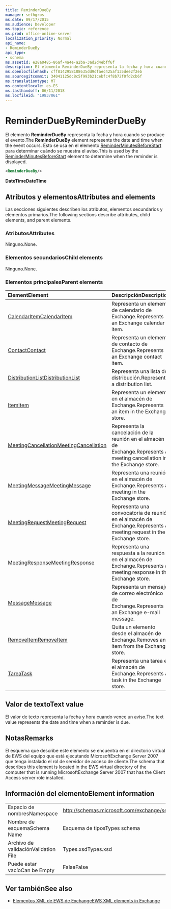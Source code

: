 ```yaml
---
title: ReminderDueBy
manager: sethgros
ms.date: 09/17/2015
ms.audience: Developer
ms.topic: reference
ms.prod: office-online-server
localization_priority: Normal
api_name:
- ReminderDueBy
api_type:
- schema
ms.assetid: e28a0485-86af-4a4e-a2ba-3ad2d4ebff6f
description: El elemento ReminderDueBy representa la fecha y hora cuando se produce el evento. Esto se usa en el elemento ReminderMinutesBeforeStart para determinar cuándo se muestra el aviso.
ms.openlocfilehash: cff8142958108635dd9dfaec425af135dee2f2eb
ms.sourcegitcommit: 34041125dc8c5f993b21cebfc4f8b72f0fd2cb6f
ms.translationtype: MT
ms.contentlocale: es-ES
ms.lasthandoff: 06/11/2018
ms.locfileid: "19837061"
---
```

# <a name="reminderdueby"></a><span data-ttu-id="7e3b6-104">ReminderDueBy</span><span class="sxs-lookup"><span data-stu-id="7e3b6-104">ReminderDueBy</span></span>

<span data-ttu-id="7e3b6-105">El elemento **ReminderDueBy** representa la fecha y hora cuando se produce el evento.</span><span class="sxs-lookup"><span data-stu-id="7e3b6-105">The **ReminderDueBy** element represents the date and time when the event occurs.</span></span> <span data-ttu-id="7e3b6-106">Esto se usa en el elemento [ReminderMinutesBeforeStart](reminderminutesbeforestart.md) para determinar cuándo se muestra el aviso.</span><span class="sxs-lookup"><span data-stu-id="7e3b6-106">This is used by the [ReminderMinutesBeforeStart](reminderminutesbeforestart.md) element to determine when the reminder is displayed.</span></span> 
  
```xml
<ReminderDueBy/>
```

 <span data-ttu-id="7e3b6-107">**DateTime**</span><span class="sxs-lookup"><span data-stu-id="7e3b6-107">**DateTime**</span></span>
## <a name="attributes-and-elements"></a><span data-ttu-id="7e3b6-108">Atributos y elementos</span><span class="sxs-lookup"><span data-stu-id="7e3b6-108">Attributes and elements</span></span>

<span data-ttu-id="7e3b6-109">Las secciones siguientes describen los atributos, elementos secundarios y elementos primarios.</span><span class="sxs-lookup"><span data-stu-id="7e3b6-109">The following sections describe attributes, child elements, and parent elements.</span></span>
  
### <a name="attributes"></a><span data-ttu-id="7e3b6-110">Atributos</span><span class="sxs-lookup"><span data-stu-id="7e3b6-110">Attributes</span></span>

<span data-ttu-id="7e3b6-111">Ninguno.</span><span class="sxs-lookup"><span data-stu-id="7e3b6-111">None.</span></span>
  
### <a name="child-elements"></a><span data-ttu-id="7e3b6-112">Elementos secundarios</span><span class="sxs-lookup"><span data-stu-id="7e3b6-112">Child elements</span></span>

<span data-ttu-id="7e3b6-113">Ninguno.</span><span class="sxs-lookup"><span data-stu-id="7e3b6-113">None.</span></span>
  
### <a name="parent-elements"></a><span data-ttu-id="7e3b6-114">Elementos principales</span><span class="sxs-lookup"><span data-stu-id="7e3b6-114">Parent elements</span></span>

|<span data-ttu-id="7e3b6-115">**Element**</span><span class="sxs-lookup"><span data-stu-id="7e3b6-115">**Element**</span></span>|<span data-ttu-id="7e3b6-116">**Descripción**</span><span class="sxs-lookup"><span data-stu-id="7e3b6-116">**Description**</span></span>|
|:-----|:-----|
|[<span data-ttu-id="7e3b6-117">CalendarItem</span><span class="sxs-lookup"><span data-stu-id="7e3b6-117">CalendarItem</span></span>](calendaritem.md) <br/> |<span data-ttu-id="7e3b6-118">Representa un elemento de calendario de Exchange.</span><span class="sxs-lookup"><span data-stu-id="7e3b6-118">Represents an Exchange calendar item.</span></span>  <br/> |
|[<span data-ttu-id="7e3b6-119">Contact</span><span class="sxs-lookup"><span data-stu-id="7e3b6-119">Contact</span></span>](contact.md) <br/> |<span data-ttu-id="7e3b6-120">Representa un elemento de contacto de Exchange.</span><span class="sxs-lookup"><span data-stu-id="7e3b6-120">Represents an Exchange contact item.</span></span>  <br/> |
|[<span data-ttu-id="7e3b6-121">DistributionList</span><span class="sxs-lookup"><span data-stu-id="7e3b6-121">DistributionList</span></span>](distributionlist.md) <br/> |<span data-ttu-id="7e3b6-122">Representa una lista de distribución.</span><span class="sxs-lookup"><span data-stu-id="7e3b6-122">Represents a distribution list.</span></span>  <br/> |
|[<span data-ttu-id="7e3b6-123">Item</span><span class="sxs-lookup"><span data-stu-id="7e3b6-123">Item</span></span>](item.md) <br/> |<span data-ttu-id="7e3b6-124">Representa un elemento en el almacén de Exchange.</span><span class="sxs-lookup"><span data-stu-id="7e3b6-124">Represents an item in the Exchange store.</span></span>  <br/> |
|[<span data-ttu-id="7e3b6-125">MeetingCancellation</span><span class="sxs-lookup"><span data-stu-id="7e3b6-125">MeetingCancellation</span></span>](meetingcancellation.md) <br/> |<span data-ttu-id="7e3b6-126">Representa la cancelación de la reunión en el almacén de Exchange.</span><span class="sxs-lookup"><span data-stu-id="7e3b6-126">Represents a meeting cancellation in the Exchange store.</span></span>  <br/> |
|[<span data-ttu-id="7e3b6-127">MeetingMessage</span><span class="sxs-lookup"><span data-stu-id="7e3b6-127">MeetingMessage</span></span>](meetingmessage.md) <br/> |<span data-ttu-id="7e3b6-128">Representa una reunión en el almacén de Exchange.</span><span class="sxs-lookup"><span data-stu-id="7e3b6-128">Represents a meeting in the Exchange store.</span></span>  <br/> |
|[<span data-ttu-id="7e3b6-129">MeetingRequest</span><span class="sxs-lookup"><span data-stu-id="7e3b6-129">MeetingRequest</span></span>](meetingrequest.md) <br/> |<span data-ttu-id="7e3b6-130">Representa una convocatoria de reunión en el almacén de Exchange.</span><span class="sxs-lookup"><span data-stu-id="7e3b6-130">Represents a meeting request in the Exchange store.</span></span>  <br/> |
|[<span data-ttu-id="7e3b6-131">MeetingResponse</span><span class="sxs-lookup"><span data-stu-id="7e3b6-131">MeetingResponse</span></span>](meetingresponse.md) <br/> |<span data-ttu-id="7e3b6-132">Representa una respuesta a la reunión en el almacén de Exchange.</span><span class="sxs-lookup"><span data-stu-id="7e3b6-132">Represents a meeting response in the Exchange store.</span></span>  <br/> |
|[<span data-ttu-id="7e3b6-133">Message</span><span class="sxs-lookup"><span data-stu-id="7e3b6-133">Message</span></span>](message-ex15websvcsotherref.md) <br/> |<span data-ttu-id="7e3b6-134">Representa un mensaje de correo electrónico de Exchange.</span><span class="sxs-lookup"><span data-stu-id="7e3b6-134">Represents an Exchange e-mail message.</span></span>  <br/> |
|[<span data-ttu-id="7e3b6-135">RemoveItem</span><span class="sxs-lookup"><span data-stu-id="7e3b6-135">RemoveItem</span></span>](removeitem.md) <br/> |<span data-ttu-id="7e3b6-136">Quita un elemento desde el almacén de Exchange.</span><span class="sxs-lookup"><span data-stu-id="7e3b6-136">Removes an item from the Exchange store.</span></span>  <br/> |
|[<span data-ttu-id="7e3b6-137">Tarea</span><span class="sxs-lookup"><span data-stu-id="7e3b6-137">Task</span></span>](task.md) <br/> |<span data-ttu-id="7e3b6-138">Representa una tarea en el almacén de Exchange.</span><span class="sxs-lookup"><span data-stu-id="7e3b6-138">Represents a task in the Exchange store.</span></span>  <br/> |
   
## <a name="text-value"></a><span data-ttu-id="7e3b6-139">Valor de texto</span><span class="sxs-lookup"><span data-stu-id="7e3b6-139">Text value</span></span>

<span data-ttu-id="7e3b6-140">El valor de texto representa la fecha y hora cuando vence un aviso.</span><span class="sxs-lookup"><span data-stu-id="7e3b6-140">The text value represents the date and time when a reminder is due.</span></span>
  
## <a name="remarks"></a><span data-ttu-id="7e3b6-141">Notas</span><span class="sxs-lookup"><span data-stu-id="7e3b6-141">Remarks</span></span>

<span data-ttu-id="7e3b6-142">El esquema que describe este elemento se encuentra en el directorio virtual de EWS del equipo que está ejecutando MicrosoftExchange Server 2007 que tenga instalado el rol de servidor de acceso de cliente.</span><span class="sxs-lookup"><span data-stu-id="7e3b6-142">The schema that describes this element is located in the EWS virtual directory of the computer that is running MicrosoftExchange Server 2007 that has the Client Access server role installed.</span></span>
  
## <a name="element-information"></a><span data-ttu-id="7e3b6-143">Información del elemento</span><span class="sxs-lookup"><span data-stu-id="7e3b6-143">Element information</span></span>

|||
|:-----|:-----|
|<span data-ttu-id="7e3b6-144">Espacio de nombres</span><span class="sxs-lookup"><span data-stu-id="7e3b6-144">Namespace</span></span>  <br/> |http://schemas.microsoft.com/exchange/services/2006/types  <br/> |
|<span data-ttu-id="7e3b6-145">Nombre de esquema</span><span class="sxs-lookup"><span data-stu-id="7e3b6-145">Schema Name</span></span>  <br/> |<span data-ttu-id="7e3b6-146">Esquema de tipos</span><span class="sxs-lookup"><span data-stu-id="7e3b6-146">Types schema</span></span>  <br/> |
|<span data-ttu-id="7e3b6-147">Archivo de validación</span><span class="sxs-lookup"><span data-stu-id="7e3b6-147">Validation File</span></span>  <br/> |<span data-ttu-id="7e3b6-148">Types.xsd</span><span class="sxs-lookup"><span data-stu-id="7e3b6-148">Types.xsd</span></span>  <br/> |
|<span data-ttu-id="7e3b6-149">Puede estar vacío</span><span class="sxs-lookup"><span data-stu-id="7e3b6-149">Can be Empty</span></span>  <br/> |<span data-ttu-id="7e3b6-150">False</span><span class="sxs-lookup"><span data-stu-id="7e3b6-150">False</span></span>  <br/> |
   
## <a name="see-also"></a><span data-ttu-id="7e3b6-151">Ver también</span><span class="sxs-lookup"><span data-stu-id="7e3b6-151">See also</span></span>



- [<span data-ttu-id="7e3b6-152">Elementos XML de EWS de Exchange</span><span class="sxs-lookup"><span data-stu-id="7e3b6-152">EWS XML elements in Exchange</span></span>](ews-xml-elements-in-exchange.md)

